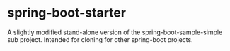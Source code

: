 spring-boot-starter
===================

A slightly modified stand-alone version of the spring-boot-sample-simple sub project.  Intended for cloning for other spring-boot projects.
